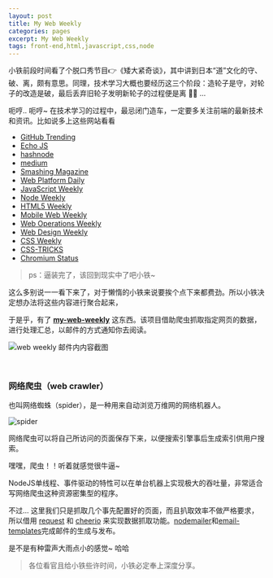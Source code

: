 ```yaml
---
layout: post
title: My Web Weekly
categories: pages
excerpt: My Web Weekly
tags: front-end,html,javascript,css,node
---
```


小铁前段时间看了个脱口秀节目👉《矮大紧奇谈》，其中讲到日本“道”文化的守、破、离，颇有意思。同理，技术学习大概也要经历这三个阶段：造轮子是守，对轮子的改造是破，最后丢弃旧轮子发明新轮子的过程便是离 👏👏 ...   

呃哼.. 呃哼~ 在技术学习的过程中，最忌闭门造车，一定要多关注前端的最新技术和资讯。比如说多上这些网站看看  

* [GitHub Trending](https://github.com/trending?l=javascript)
* [Echo JS](http://www.echojs.com/)
* [hashnode](https://hashnode.com/amas)
* [medium](https://medium.com/)
* [Smashing Magazine](http://www.smashingmagazine.com/)
* [Web Platform Daily](http://webplatformdaily.org/)
* [JavaScript Weekly](http://javascriptweekly.com/)
* [Node Weekly](http://nodeweekly.com/)
* [HTML5 Weekly](http://html5weekly.com/)
* [Mobile Web Weekly](http://mobilewebweekly.co/)
* [Web Operations Weekly](http://webopsweekly.com/)
* [Web Design Weekly](https://web-design-weekly.com/)
* [CSS Weekly](http://css-weekly.com/)
* [CSS-TRICKS](https://css-tricks.com/)
* [Chromium Status](http://www.chromestatus.com/features)

>ps：逼装完了，该回到现实中了吧小铁~      

这么多别说一一看下来了，对于懒惰的小铁来说要挨个点下来都费劲。所以小铁决定想办法将这些内容进行聚合起来，

于是乎，有了 **[my-web-weekly](https://github.com/eplover/my-web-weekly)** 这东西。该项目借助爬虫抓取指定网页的数据，进行处理汇总，以邮件的方式通知你去阅读。

![web weekly 邮件内内容截图](https://cloud.githubusercontent.com/assets/11499979/24580263/a3f5e65c-1737-11e7-899c-41e8b1eaedb0.png)

<br>

### 网络爬虫（web crawler）

也叫网络蜘蛛（spider），是一种用来自动浏览万维网的网络机器人。

![spider](https://cloud.githubusercontent.com/assets/11499979/24576072/9ead9d02-16e7-11e7-81e7-74de2828c941.gif)

网络爬虫可以将自己所访问的页面保存下来，以便搜索引擎事后生成索引供用户搜索。

嘿嘿，爬虫！！听着就感觉很牛逼~  

NodeJS单线程、事件驱动的特性可以在单台机器上实现极大的吞吐量，非常适合写网络爬虫这种资源密集型的程序。

不过... 这里我们只是抓取几个事先配置好的页面，而且扒取效率不做严格要求，所以借用 [request](https://github.com/request/request) 和 [cheerio](https://github.com/cheeriojs/cheerio) 来实现数据抓取功能。[nodemailer](https://github.com/nodemailer/nodemailer)和[email-templates](https://github.com/crocodilejs/node-email-templates)完成邮件的生成与发布。

是不是有种雷声大雨点小的感觉~ 哈哈   

> 各位看官且给小铁些许时间，小铁必定奉上深度分享。
